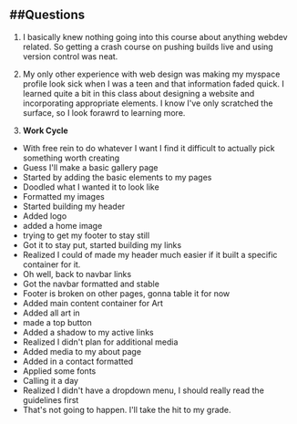 ##Questions
---
1. I basically knew nothing going into this course about anything webdev related. So getting a crash course on pushing builds live and using version control was neat.

2. My only other experience with web design was making my myspace profile look sick when I was a teen and that information faded quick. I learned quite a bit in this class about designing a website and incorporating appropriate elements. I know I've only scratched the surface, so I look forawrd to learning more.

3. **Work Cycle**
 - With free rein to do whatever I want I find it difficult to actually pick something worth creating
 - Guess I'll make a basic gallery page
 - Started by adding the basic elements to my pages
 - Doodled what I wanted it to look like
 - Formatted my images
 - Started building my header
 - Added logo
 - added a home image
 - trying to get my footer to stay still
 - Got it to stay put, started building my links
 - Realized I could of made my header much easier if it built a specific container for it.
 - Oh well, back to navbar links
 - Got the navbar formatted and stable
 - Footer is broken on other pages, gonna table it for now
 - Added main content container for Art
 - Added all art in
 - made a top button
 - Added a shadow to my active links
 - Realized I didn't plan for additional media
 - Added media to my about page
 - Added in a contact formatted
 - Applied some fonts
 - Calling it a day
 - Realized I didn't have a dropdown menu, I should really read the guidelines first
 - That's not going to happen. I'll take the hit to my grade.
